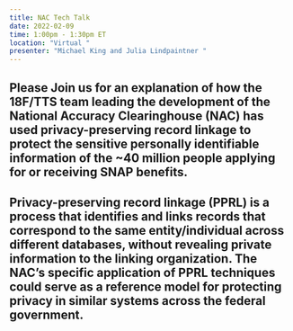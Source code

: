 ```yaml
---
title: NAC Tech Talk
date: 2022-02-09
time: 1:00pm - 1:30pm ET
location: "Virtual "
presenter: "Michael King and Julia Lindpaintner "
---
```

<!--StartFragment-->

## Please Join us for an explanation of how the 18F/TTS team leading the development of the National Accuracy Clearinghouse (NAC) has used privacy-preserving record linkage to protect the sensitive personally identifiable information of the ~40 million people applying for or receiving SNAP benefits.

## Privacy-preserving record linkage (PPRL) is a process that identifies and links records that correspond to the same entity/individual across different databases, without revealing private information to the linking organization. The NAC’s specific application of PPRL techniques could serve as a reference model for protecting privacy in similar systems across the federal government.

<!--EndFragment-->